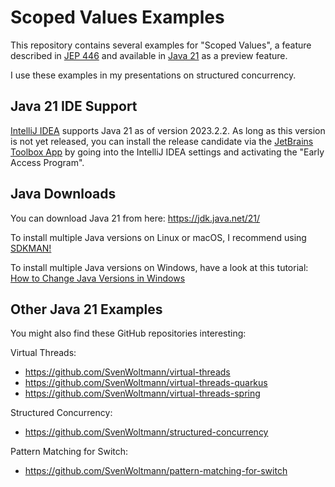 # Scoped Values Examples

This repository contains several examples for "Scoped Values",
a feature described in [JEP 446](https://openjdk.org/jeps/446)
and available in [Java 21](https://www.happycoders.eu/java/java-21-features/)
as a preview feature.

I use these examples in my presentations on structured concurrency.

## Java 21 IDE Support

[IntelliJ IDEA](https://www.jetbrains.com/idea/) supports Java 21 as of version 2023.2.2.
As long as this version is not yet released,
you can install the release candidate via the [JetBrains Toolbox App](https://www.jetbrains.com/toolbox-app/)
by going into the IntelliJ IDEA settings and activating the "Early Access Program".


## Java Downloads

You can download Java 21 from here: https://jdk.java.net/21/

To install multiple Java versions on Linux or macOS, I recommend using [SDKMAN!](https://sdkman.io/)

To install multiple Java versions on Windows,
have a look at this tutorial: [How to Change Java Versions in Windows](https://www.happycoders.eu/java/how-to-switch-multiple-java-versions-windows/)


## Other Java 21 Examples

You might also find these GitHub repositories interesting:

Virtual Threads:
* https://github.com/SvenWoltmann/virtual-threads
* https://github.com/SvenWoltmann/virtual-threads-quarkus
* https://github.com/SvenWoltmann/virtual-threads-spring

Structured Concurrency:
* https://github.com/SvenWoltmann/structured-concurrency

Pattern Matching for Switch:
* https://github.com/SvenWoltmann/pattern-matching-for-switch
